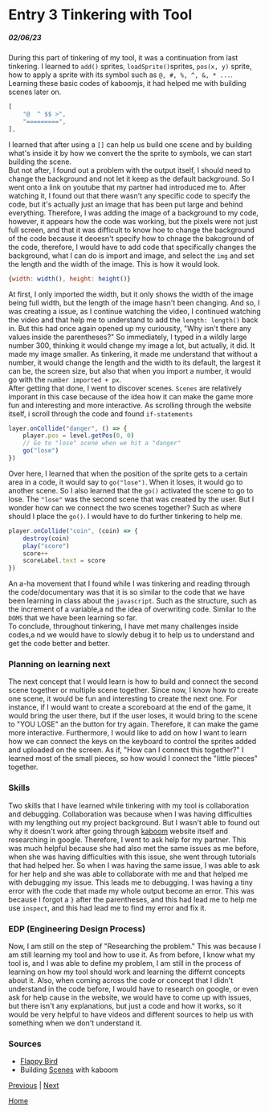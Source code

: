# Entry 3 Tinkering with Tool
##### 02/06/23

During this part of tinkering of my tool, it was a continuation from last tinkering. I learned to `add()` sprites, `loadSprite()`sprites, `pos(x, y)` sprite, how to apply a sprite with its symbol such as `@, #, %, ^, &, * ...`. Learning these basic codes of kaboomjs, it had helped me with building scenes later on.
```js
[
	"@  ^ $$ >",
	"=========",
],
```
I learned that after using a `[]` can help us build one scene and by building what's inside it by how we convert the the sprite to symbols, we can start building the scene.<br>
But not after, I found out a problem with the output itself, I should need to change the background and not let it keep as the default background. So I went onto a link on youtube that my partner had introduced me to. After watching it, I found out that there wasn't any specific code to specify the code, but it's actually just an image that has been put large and behind everything. Therefore, I was adding the image of a background to my code, however, it appears how the code was working, but the pixels were not just full screen, and that it was difficult to know hoe to change the background of the code because it deoesn't specify how to chnage the bakcground of the code, therefore, I would have to add code that specifically changes the background, what I can do is import and image, and select the `img` and set the length and the width of the image. This is how it would look. 
```js
{width: width(), height: height()}
```
At first, I only imported the width, but it only shows the width of the image being full width, but the length of the image hasn't been changing. And so, I was creating a issue, as I continue watching the video, I continued watching the video and that help me to understand to add the `length: length()` back in. But this had once again opened up my curiousity, "Why isn't there any values inside the parentheses?" So immediately, I typed in a wildly large number 300, thinking it would change my image a lot, but actually, it did. It made my image smaller. As tinkering, it made me understand that without a number, it would change the length and the width to its default, the largest it can be, the screen size, but also that when you import a number, it would go with the `number imported + px`.<br>
After getting that done, I went to discover scenes. `Scenes` are relatively imporant in this case because of the idea how it can make the game more fun and interesting and more interactive. As scrolling through the website itself, i scroll through the code and found `if-statements`
```js
layer.onCollide("danger", () => {
	player.pos = level.getPos(0, 0)
	// Go to "lose" scene when we hit a "danger"
	go("lose")
})
```
Over here, I learned that when the position of the sprite gets to a certain area in a code, it would say to `go("lose")`. When it loses, it would go to another scene. So I also learned that the `go()` activated the scene to go to lose. The `"lose"` was the second scene that was created by the user. But I wonder how can we connect the two scenes together? Such as where should I place the `go()`. I would have to do further tinkering to help me. 

```js
player.onCollide("coin", (coin) => {
	destroy(coin)
	play("score")
	score++
	scoreLabel.text = score
})
```
An a-ha movement that I found while I was tinkering and reading through the code/documentary was that it is so similar to the code that we have been learning in class about the `javascript`. Such as the structure, such as the increment of a variable,a nd the idea of overwriting code. Similar to the `DOMS` that we have been learning so far.<br>
To conclude, throughout tinkering, I have met many challenges inside codes,a nd we would have to slowly debug it to help us to understand and get the code better and better.

### Planning on learning next
The next concept that I would learn is how to build and connect the second scene together or multiple scene together. Since now, I know how to create one scene, it would be fun and interesting to create the next one. For instance, if I would want to create a scoreboard at the end of the game, it would bring the user there, but if the user loses, it would bring to the scene to "YOU LOSE" an the button for try again. Therefore, it can make the game more interactive. Furthermore, I would like to add on how I want to learn how we can connect the keys on the keyboard to control the sprites added and uploaded on the screen. As if, "How can I connect this together?" I learned most of the small pieces, so how would I connect the "little pieces" together.

### Skills
Two skills that I have learned while tinkering with my tool is collaboration and debugging. Collaboration was because when I was having difficulties with my lengthing out my project background. But I wasn't able to found out why it doesn't work after going through [kaboom](kaboomjs.com) website itself and researching in google. Therefore, I went to ask help for my partner. This was much helpful because she had also met the same issues as me before, when she was having difficulties with this issue, she went through tutorials that had helped her. So when I was having the same issue, I was able to ask for her help and she was able to collaborate with me and that helped me with debugging my issue. This leads me to debugging. I was having a tiny error with the code that made my whole output become an error. This was because I forgot a `}` after the parentheses, and this had lead me to help me use `inspect`, and this had lead me to find my error and fix it.

### EDP (Engineering Design Process)
Now, I am still on the step of "Researching the problem." This was because I am still learning my tool and how to use it. As from before, I know what my tool is, and I was able to define my problem, I am still in the process of learning on how my tool should work and learning the differnt concepts about it. Also, when coming across the code or concept that I didn't understand in the code before, I would have to research on google, or even ask for help cause in the website, we would have to come up with issues, but there isn't any explanations, but just a code and how it works, so it would be very helpful to have videos and different sources to help us with something when we don't understand it.

### Sources
 * [Flappy Bird](https://www.youtube.com/watch?v=hgReGsh5xVU)
 * Building [Scenes](https://kaboomjs.com/play?demo=scenes) with kaboom

[Previous](entry02.md) | [Next](entry04.md)

[Home](../README.md)
